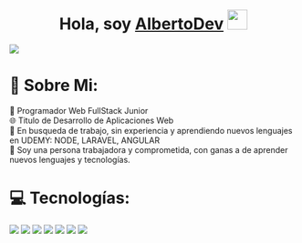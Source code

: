 <div align="center">
  <h1 align="center">Hola, soy <a href="https://portfolio-production-41dd.up.railway.app/">AlbertoDev</a> <img src="https://media.giphy.com/media/hvRJCLFzcasrR4ia7z/giphy.gif" width="35"></h1>
</div>

<img src="https://blog.communicationcrafts.com/wp-content/uploads/sites/2/2023/02/Everything-worth-knowing-about-Full-Stack-Development_banner.png">

<h1>💫 Sobre Mi:</h1>
🚀 Programador Web FullStack Junior<br>
🌐 Titulo de Desarrollo de Aplicaciones Web<br>
📘 En busqueda de trabajo, sin experiencia y aprendiendo nuevos lenguajes en UDEMY: NODE, LARAVEL, ANGULAR<br>
🌟 Soy una persona trabajadora y comprometida, con ganas a de aprender nuevos lenguajes y tecnologías.

<h1>💻 Tecnologías:</h1>
<div display="inline-block">
    <img src="https://img.shields.io/badge/HTML5-E34F26?style=for-the-badge&logo=html5&logoColor=white">
    <img src="https://img.shields.io/badge/CSS3-1572B6?style=for-the-badge&logo=css3&logoColor=white">
    <img src="https://img.shields.io/badge/JavaScript-323330?style=for-the-badge&logo=javascript&logoColor=F7DF1E">
    <img src="https://img.shields.io/badge/Java-ED8B00?style=for-the-badge&logo=openjdk&logoColor=white">
    <img src="https://img.shields.io/badge/PHP-777BB4?style=for-the-badge&logo=php&logoColor=white">
    <img src="https://img.shields.io/badge/Bootstrap-563D7C?style=for-the-badge&logo=bootstrap&logoColor=white">
    <img src="https://img.shields.io/badge/MySQL-00000F?style=for-the-badge&logo=mysql&logoColor=white">
</div>
